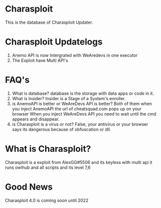 # Charasploit
This is the database of Charasploit Updater.

# Charasploit Updatelogs
1. Anemo API is now Intergrated with WeAredevs in one executor
2. The Exploit have Multi API's
# FAQ's
1. What is database? database is the storage with data apps or code in it.
2. What is Insider? Insider is a Stage of a System's enroller.
3. is AnemoAPI is better or WeAreDevs API is better? Both of them when you inject AnemoAPI the url of cheatsquad.com pops up on your browser When you inject WeAreDevs API you need to wait until the cmd appears and disappear.
4. is Charasploit is a virus or not? False, your antivirus or your browser says its dangerous because of obfuscation or dll.
# What is Charasploit?
Charasploit is a exploit from AlexGG#5506 and its keyless with multi api it runs owlhub and all scripts and its level 7,6
# Good News
Charasploit 4.0 is coming soon until 2022
